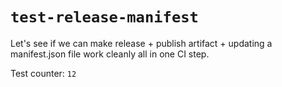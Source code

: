 # `test-release-manifest`

Let's see if we can make release + publish artifact + updating a manifest.json file work cleanly all in one CI step.

Test counter: `12`
